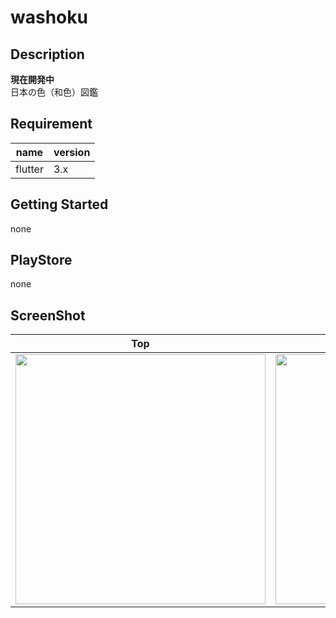 # washoku

## Description
**現在開発中**<br>
日本の色（和色）図鑑

## Requirement
| name | version |
| ------------- | ------------- |
| flutter | 3.x |

## Getting Started
none

## PlayStore
none

## ScreenShot
| Top | Main | Main: fullscreen |
| -- | -- | -- |
| <img src="https://user-images.githubusercontent.com/49429291/170905730-4c9c2f30-c8a9-4d48-8b77-2ee9a2690dbb.png" width="400"> | <img src="https://user-images.githubusercontent.com/49429291/170905770-68710464-7bcb-49b6-afe8-2fca6da79d7f.png" width="400"> | <img src="https://user-images.githubusercontent.com/49429291/170905834-cc359f84-a8dd-4cef-991b-57c34d887cc6.png" width="400"> |
